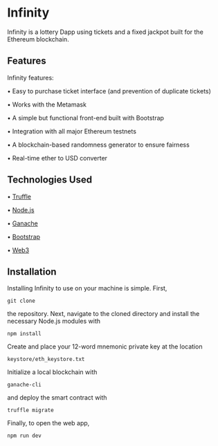# Infinity 


Infinity is a lottery Dapp using tickets and a fixed jackpot built for the Ethereum blockchain.

## Features
Infinity features:

 • Easy to purchase ticket interface (and prevention of duplicate tickets)  

 • Works with the Metamask

 • A simple but functional front-end built with Bootstrap  

 • Integration with all major Ethereum testnets

 • A blockchain-based randomness generator to ensure fairness

 • Real-time ether to USD converter

## Technologies Used
 • [Truffle](https://github.com/trufflesuite/truffle)  

 • [Node.js](https://github.com/nodejs/node)

 • [Ganache](https://github.com/trufflesuite/ganache-cli)  

 • [Bootstrap](https://github.com/twbs/bootstrap)  

 • [Web3](https://github.com/ethereum/web3.js/)

## Installation
Installing Infinity to use on your machine is simple. First,  

`git clone`  

the repository. Next, navigate to the cloned directory and install the necessary Node.js modules with  

`npm install`  

Create and place your 12-word mnemonic private key at the location  

`keystore/eth_keystore.txt`  

Initialize a local blockchain with

`ganache-cli`

and deploy the smart contract with

`truffle migrate`  

Finally, to open the web app,  

`npm run dev`

